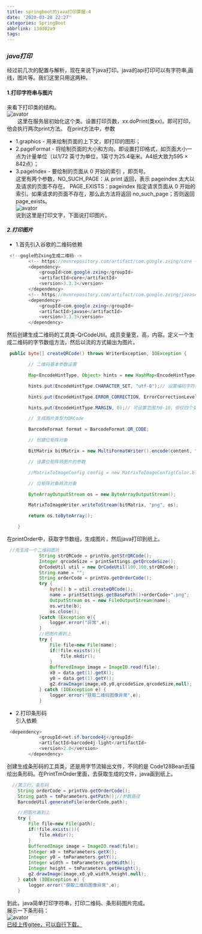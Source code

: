 ```yaml
---
title: springboot的java打印票据-4
date: '2020-03-28 22:27'
categories: SpringBoot
abbrlink: 13dd02a9
tags:
---
```

### ***java打印***
经过前几次的配置与解析，现在来说下java打印。java的api打印可以有字符串,画线，图片等。我们这里只用这两种。  
<!--more-->
#### 1.打印字符串与图片 ####
来看下打印类的结构。  
![avator](http://img.yangjiapo.cn/javaPrint4.1.png)     
&emsp;&emsp;这里在服务层初始化这个类。设置打印页数，xx.doPrint(类xx)。即可打印，他会执行两次print方法。 
在print方法中，参数    
- 1.graphics - 用来绘制页面的上下文，即打印的图形；
- 2.pageFormat - 将绘制页面的大小和方向，即设置打印格式，如页面大小一点为计量单位（以1/72 英寸为单位，1英寸为25.4毫米。A4纸大致为595 × 842点）；
- 3.pageIndex - 要绘制的页面从 0 开始的索引 ，即页号。       
这里有两个参数，NO_SUCH_PAGE：从 print 返回，表示 pageindex 太大以及请求的页面不存在。
PAGE_EXISTS：pageindex 指定请求页面从 0 开始的索引。如果请求的页面不存在，那么此方法将返回 no_such_page；否则返回 page_exists。        
![avator](http://img.yangjiapo.cn/javaPrint4.2.png)     
说到这里是打印文字，下面说打印图片。      
#### ***2.打印图片*** ####
- 1.首先引入谷歌的二维码依赖
```java
 <!--gogle的Zxing生成二维码-->
        <!-- https://mvnrepository.com/artifact/com.google.zxing/core -->
        <dependency>
            <groupId>com.google.zxing</groupId>
            <artifactId>core</artifactId>
            <version>3.3.3</version>
        </dependency>
        <!-- https://mvnrepository.com/artifact/com.google.zxing/javase -->
        <dependency>
            <groupId>com.google.zxing</groupId>
            <artifactId>javase</artifactId>
            <version>3.3.3</version>
        </dependency>
```     
然后创建生成二维码的工具类-QrCodeUtil。成员变量宽，高，内容。定义一个生成二维码的字节数组方法，然后以流的方式输出为图片。      
```java
 public byte[] createQRCode() throws WriterException, IOException {

        // 二维码基本参数设置

        Map<EncodeHintType, Object> hints = new HashMap<EncodeHintType, Object>();

        hints.put(EncodeHintType.CHARACTER_SET, "utf-8");// 设置编码字符集utf-8

        hints.put(EncodeHintType.ERROR_CORRECTION, ErrorCorrectionLevel.Q);// 设置纠错等级L/M/Q/H,纠错等级越高越不易识别，当前设置等级为最高等级H

        hints.put(EncodeHintType.MARGIN, 0);// 可设置范围为0-10，但仅四个变化0 1(2) 3(4 5 6) 7(8 9 10)

        // 生成图片类型为QRCode

        BarcodeFormat format = BarcodeFormat.QR_CODE;

        // 创建位矩阵对象

        BitMatrix bitMatrix = new MultiFormatWriter().encode(content, format, width, height, hints);

        // 设置位矩阵转图片的参数

        //MatrixToImageConfig config = new MatrixToImageConfig(Color.black.getRGB(), Color.white.getRGB());

        // 位矩阵对象转流对象

        ByteArrayOutputStream os = new ByteArrayOutputStream();

        MatrixToImageWriter.writeToStream(bitMatrix, "png", os);

        return os.toByteArray();

    }
```     
在printOrder中，获取字节数组，生成图片，然后java打印到纸上。       
```java
 //先生成一个二维码图片
            String strQRCode = printVo.getStrQRCode();
            Integer qrcodeSize = printSettings.getQrcodeSize();
            QrCodeUtil util = new QrCodeUtil(100,100,strQRCode);
            String name = "";
            String orderCode = printVo.getOrderCode();
            try {
                byte[] b = util.createQRCode();
                name = printSettings.getBasePath()+orderCode+".png";
                OutputStream os = new FileOutputStream(name);
                os.write(b);
                os.close();
            }catch (Exception e){
                logger.error("异常",e);
            }
            //把图片画到上
            try {
                File file=new File(name);
                if(!file.exists()){
                    file.mkdir();
                }
                BufferedImage image = ImageIO.read(file);
                x0 = data.get(1).getX();
                y0 = data.get(1).getY();
                g2.drawImage(image,x0,y0,qrcodeSize,qrcodeSize,null);
            } catch (IOException e) {
                logger.error("获取二维码图像异常",e);
            }
```         
- 2.打印条形码       
引入依赖
```java
 <dependency>
            <groupId>net.sf.barcode4j</groupId>
            <artifactId>barcode4j-light</artifactId>
            <version>2.0</version>
        </dependency>
```     
创建生成条形码的工具类，还是用字节流输出文件，不同的是 Code128Bean去描绘出条形码。在PrintTmOrder里面，去获取生成的文件，java画到纸上。       
```java
  //第三行，条形码
    String orderCode = printVo.getOrderCode();
    String path = tmParameters.getPath();//参数路径
    BarcodeUtil.generateFile(orderCode,path);

    //把图片画到上
    try {
        File file=new File(path);
        if(!file.exists()){
            file.mkdir();
        }
        BufferedImage image = ImageIO.read(file);
        Integer x0 = tmParameters.getX();
        Integer y0 = tmParameters.getY();
        Integer width = tmParameters.getWidth();
        Integer height = tmParameters.getHeight();
        g2.drawImage(image,x0,y0,width,height,null);
    } catch (IOException e) {
        logger.error("获取二维码图像异常",e);
    }
```     
到此，java简单打印字符串，打印二维码、条形码图片完成。       
展示一下条形码：        
![avator](http://img.yangjiapo.cn/javaPrint4.3.png)     
[已经上传gitee，可以自行下载。](https://gitee.com/Choleen95/SpringBoot-JavaPrint)


